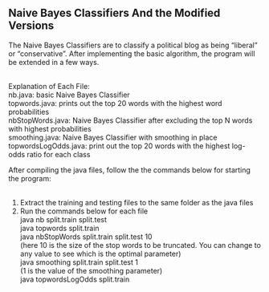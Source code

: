 <h2>Naive Bayes Classifiers And the Modified Versions</h2>

<p>
The Naive Bayes Classifiers are to classify a political blog as being “liberal” or “conservative”. After implementing the basic algorithm, the program will be extended in a few ways.<br><br>

Explanation of Each File:<br>
nb.java: basic Naive Bayes Classifier<br>
topwords.java: prints out the top 20 words with the highest word probabilities <br>
nbStopWords.java: Naive Bayes Classifier after excluding the top N words with highest probabilities<br>
smoothing.java: Naive Bayes Classifier with smoothing in place<br>
topwordsLogOdds.java: print out the top 20 words with the highest log-odds ratio for each class<br>


After compiling the java files, follow the the commands below for starting the program: <br><br>

1. Extract the training and testing files to the same folder as the java files<br>
2. Run the commands below for each file <br>
   java nb split.train split.test<br>
   java topwords split.train <br>
   java nbStopWords split.train split.test 10 <br>
   (here 10 is the size of the stop words to be truncated. You can change to any value to see which is the optimal parameter) <br>
   java smoothing split.train split.test 1 <br>
   (1 is the value of the smoothing parameter)<br>
   java topwordsLogOdds split.train <br>
</p>
